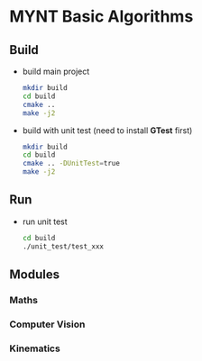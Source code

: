 # MYNT Basic Algorithms

## Build

* build main project
  ```sh
  mkdir build
  cd build
  cmake ..
  make -j2
  ```

* build with unit test (need to install **GTest**  first)
  ```sh
  mkdir build
  cd build
  cmake .. -DUnitTest=true
  make -j2
  ```

## Run

* run unit test
  ```sh
  cd build
  ./unit_test/test_xxx
  ```

## Modules

### Maths

### Computer Vision

### Kinematics